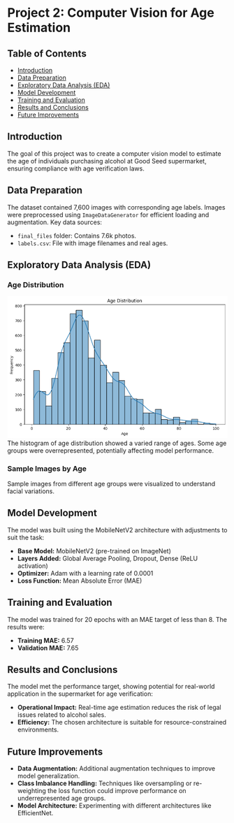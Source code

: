 # Project 2: Computer Vision for Age Estimation

## Table of Contents
- [Introduction](#introduction)
- [Data Preparation](#data-preparation)
- [Exploratory Data Analysis (EDA)](#exploratory-data-analysis-eda)
- [Model Development](#model-development)
- [Training and Evaluation](#training-and-evaluation)
- [Results and Conclusions](#results-and-conclusions)
- [Future Improvements](#future-improvements)

## Introduction
The goal of this project was to create a computer vision model to estimate the age of individuals purchasing alcohol at Good Seed supermarket, ensuring compliance with age verification laws.

## Data Preparation
The dataset contained 7,600 images with corresponding age labels. Images were preprocessed using `ImageDataGenerator` for efficient loading and augmentation. Key data sources:
- `final_files` folder: Contains 7.6k photos.
- `labels.csv`: File with image filenames and real ages.

## Exploratory Data Analysis (EDA)
### Age Distribution
![Age Distribution](images/age_distribution.png)  
The histogram of age distribution showed a varied range of ages. Some age groups were overrepresented, potentially affecting model performance.

### Sample Images by Age
Sample images from different age groups were visualized to understand facial variations.

## Model Development
The model was built using the MobileNetV2 architecture with adjustments to suit the task:
- **Base Model:** MobileNetV2 (pre-trained on ImageNet)
- **Layers Added:** Global Average Pooling, Dropout, Dense (ReLU activation)
- **Optimizer:** Adam with a learning rate of 0.0001
- **Loss Function:** Mean Absolute Error (MAE)


## Training and Evaluation
The model was trained for 20 epochs with an MAE target of less than 8. The results were:
- **Training MAE:** 6.57
- **Validation MAE:** 7.65


## Results and Conclusions
The model met the performance target, showing potential for real-world application in the supermarket for age verification:
- **Operational Impact:** Real-time age estimation reduces the risk of legal issues related to alcohol sales.
- **Efficiency:** The chosen architecture is suitable for resource-constrained environments.

## Future Improvements
- **Data Augmentation:** Additional augmentation techniques to improve model generalization.
- **Class Imbalance Handling:** Techniques like oversampling or re-weighting the loss function could improve performance on underrepresented age groups.
- **Model Architecture:** Experimenting with different architectures like EfficientNet.

